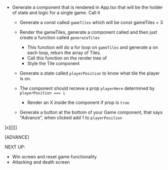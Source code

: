 - Generate a component that is rendered in App.tsx that will be the holder of state and logic for a single game. Call it <Game>

  - Generate a const called `gameTiles` which will be
    const gameTiles = 3
  - Render the gameTiles, generate a component called <Tile> and then just create a function called `generateTiles`
    - This function will do a for loop on `gameTiles` and generate a <Tile> on each loop, return the array of Tiles.
    - Call this function on the render tree of <Game>
    - Style the Tile component
  - Generate a state called `playerPosition` to know what tile the player is on.

  - The <Tile> component should recieve a prop `playerHere` determined by `playerPosition === i`
    - Render an X inside the <Tile> component if prop is `true`
  - Generate a button at the bottom of your Game component, that says "Advance", when clicked add 1 to `playerPosition`

[x][][]

[ADVANCE]

NEXT UP:

- Win screen and reset game functionality
- Attacking and death screen
